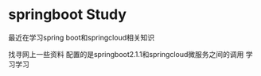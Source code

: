 # springboot Study


最近在学习spring boot和springcloud相关知识

找寻网上一些资料 配置的是springboot2.1.1和springcloud微服务之间的调用  学习学习


